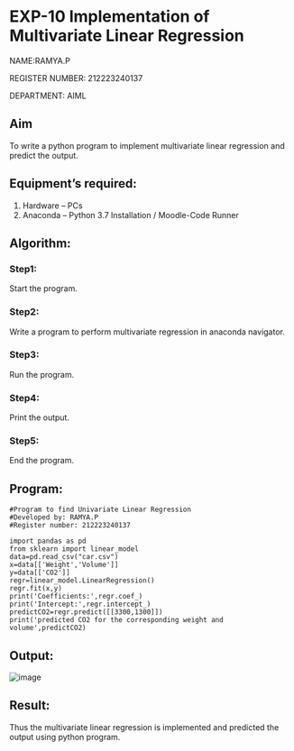 # EXP-10           Implementation of Multivariate Linear Regression

NAME:RAMYA.P

REGISTER NUMBER: 212223240137

DEPARTMENT: AIML

## Aim
To write a python program to implement multivariate linear regression and predict the output.

## Equipment’s required:
1.	Hardware – PCs
2.	Anaconda – Python 3.7 Installation / Moodle-Code Runner

	
## Algorithm:
### Step1:
Start the program.
### Step2:
Write a program to perform multivariate regression in anaconda navigator.
### Step3:
Run the program.
### Step4:
Print the output.
### Step5:
End the program.

## Program:
```
#Program to find Univariate Linear Regression
#Developed by: RAMYA.P
#Register number: 212223240137

import pandas as pd
from sklearn import linear_model
data=pd.read_csv("car.csv")
x=data[['Weight','Volume']]
y=data[['CO2']]
regr=linear_model.LinearRegression()
regr.fit(x,y)
print('Coefficients:',regr.coef_)
print('Intercept:',regr.intercept_)
predictCO2=regr.predict([[3300,1300]])
print('predicted CO2 for the corresponding weight and volume',predictCO2)
```
## Output:
![image](https://github.com/23014107/Multivariate-Linear-Regression/assets/151625620/eeb7ec5e-6bdb-4577-93e7-ce2f4da312e9)

## Result:
Thus the multivariate linear regression is implemented and predicted the output using python program.
